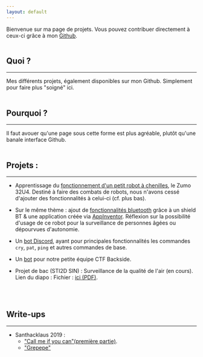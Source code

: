 ```yaml
---
layout: default
---
```


Bienvenue sur ma page de projets. Vous pouvez contribuer directement à ceux-ci grâce à mon [Github](https://github.com/M0onshadow).
<br/>
<br/>
## Quoi ?

* * * 

Mes différents projets, également disponibles sur mon Github. Simplement pour faire plus "soigné" ici.
<br/>
<br/>
## Pourquoi ?

* * * 

Il faut avouer qu'une page sous cette forme est plus agréable, plutôt qu'une banale interface Github.
<br/>
<br/>
## Projets :

* * *

- Apprentissage du [fonctionnement d'un petit robot à chenilles](https://github.com/M0onshadow/zumo32u4/tree/master/first_tests), le Zumo 32U4.
Destiné à faire des combats de robots, nous n'avons cessé d'ajouter des fonctionnalités à celui-ci (cf. plus bas).

- Sur le même thème : ajout de [fonctionnalités bluetooth](https://github.com/M0onshadow/zumo32u4/tree/master/bluetooth) grâce à un shield BT & une application créée via [AppInventor](https://appinventor.mit.edu). Réflexion sur la possibilité d'usage de ce robot pour la surveillance de personnes âgées ou dépourvues d'autonomie.

- Un [bot Discord](https://github.com/M0onshadow/discord-bot), ayant pour principales fonctionnalités les commandes `cry`, `pat`, `ping` et autres commandes de base.

- Un [bot](https://github.com/M0onshadow/Rebirth_bot) pour notre petite équipe CTF Backside.

- Projet de bac (STI2D SIN) : Surveillance de la qualité de l'air (en cours). Lien du diapo : Fichier : <a href="diapo.pdf" download="diapo.pdf" title="Cliquez pour télécharger">ici (PDF)</a>.
<br/>
<br/>

## Write-ups

* * *

- Santhacklaus 2019 :
  - <a href="ctf/Santhacklaus/CMIYC/callme">"Call me if you can"(première partie)</a>.<br/>
  - <a href="ctf/Santhacklaus/Grepepe/grepepe">"Grepepe"<a/><br/>
<br/>
<br/>
<br/>
